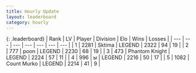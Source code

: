```yaml
---
title: Hourly Update
layout: leaderboard
category: hourly
---
```


{: .leaderboard}
| Rank | LV | Player | Division | Elo | Wins | Losses |
| --- | --- | --- | --- | --- | --- | --- |
| <span data-change="0">1</span> | 2281 | <span title="ID: 353063">Sktima</span> | LEGEND | <span data-change="0">2322</span> | <span data-change="0">94</span> | <span data-change="0">19</span> |
| <span data-change="0">2</span> | 777 | <span title="ID: 540690">poon</span> | LEGEND | <span data-change="5">2230</span> | <span data-change="1">68</span> | <span data-change="0">19</span> |
| <span data-change="0">3</span> | 473 | <span title="ID: 742939">Phantom Knight</span> | LEGEND | <span data-change="0">2224</span> | <span data-change="0">57</span> | <span data-change="0">11</span> |
| <span data-change="0">4</span> | 996 | <span title="ID: 402846">ы</span> | LEGEND | <span data-change="0">2216</span> | <span data-change="0">50</span> | <span data-change="0">17</span> |
| <span data-change="0">5</span> | 1082 | <span title="ID: 498323">Count Murko</span> | LEGEND | <span data-change="0">2214</span> | <span data-change="0">41</span> | <span data-change="0">9</span> |